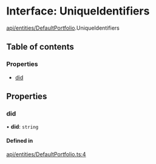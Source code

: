 # Interface: UniqueIdentifiers

[api/entities/DefaultPortfolio](../wiki/api.entities.DefaultPortfolio).UniqueIdentifiers

## Table of contents

### Properties

- [did](../wiki/api.entities.DefaultPortfolio.UniqueIdentifiers#did)

## Properties

### did

• **did**: `string`

#### Defined in

[api/entities/DefaultPortfolio.ts:4](https://github.com/PolymathNetwork/polymesh-sdk/blob/31dfa0dc/src/api/entities/DefaultPortfolio.ts#L4)
